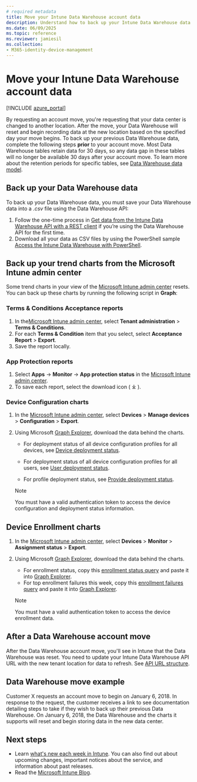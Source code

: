 ```yaml
---
# required metadata
title: Move your Intune Data Warehouse account data
description: Understand how to back up your Intune Data Warehouse data when moving your account.
ms.date: 06/09/2025
ms.topic: reference
ms.reviewer: jamiesil
ms.collection:
- M365-identity-device-management
---
```


# Move your Intune Data Warehouse account data

[!INCLUDE [azure_portal](../includes/azure_portal.md)]

By requesting an account move, you're requesting that your data center is changed to another location. After the move, your Data Warehouse will reset and begin recording data at the new location based on the specified day your move begins. To back up your previous Data Warehouse data, complete the following steps **prior** to your account move. Most Data Warehouse tables retain data for 30 days, so any data gap in these tables will no longer be available 30 days after your account move. To learn more about the retention periods for specific tables, see [Data Warehouse data model](reports-ref-data-model.md).

## Back up your Data Warehouse data

To back up your Data Warehouse data, you must save your Data Warehouse data into a *.csv* file using the  Data Warehouse API:

1. Follow the one-time process in [Get data from the Intune Data Warehouse API with a REST client](reports-proc-data-rest.md) if you’re using the Data Warehouse API for the first time.
2. Download all your data as CSV files by using the PowerShell sample [Access the Intune Data Warehouse with PowerShell](https://github.com/Microsoft/Intune-Data-Warehouse/tree/master/Samples/PowerShell).

## Back up your trend charts from the Microsoft Intune admin center

Some trend charts in your view of the [Microsoft Intune admin center](https://go.microsoft.com/fwlink/?linkid=2109431) resets. You can back up these charts by running the following script in **Graph**:  

### Terms & Conditions Acceptance reports
1. In the[Microsoft Intune admin center](https://go.microsoft.com/fwlink/?linkid=2109431), select **Tenant administration** > **Terms & Conditions**.
2. For each **Terms & Condition** item that you select, select **Acceptance Report** > **Export**.
3. Save the report locally.

### App Protection reports
1. Select **Apps** -> **Monitor** -> **App protection status** in the [Microsoft Intune admin center](https://go.microsoft.com/fwlink/?linkid=2109431).
2. To save each report, select the download icon ( ⤓ ).

### Device Configuration charts
1. In the [Microsoft Intune admin center](https://go.microsoft.com/fwlink/?linkid=2109431), select **Devices** > **Manage devices** > **Configuration** > **Export**.
2. Using Microsoft [Graph Explorer](https://developer.microsoft.com/graph/graph-explorer), download the data behind the charts.
    - For deployment status of all device configuration profiles for all devices, see [Device deployment status](https://graph.microsoft.com/beta/reports/deviceConfigurationDeviceActivity/content).

    - For deployment status of all device configuration profiles for all users, see [User deployment status](https://graph.microsoft.com/beta/reports/deviceConfigurationUserActivity/content).

    - For profile deployment status, see [Provide deployment status](https://graph.microsoft.com/beta/deviceManagement/deviceConfigurations?$select=id,displayName,lastModifiedDateTime,deviceStatusOverview&$expand=deviceStatusOverview).

    > [!NOTE]
    > You must have a valid authentication token to access the device configuration and deployment status information.

## Device Enrollment charts
1. In the [Microsoft Intune admin center](https://go.microsoft.com/fwlink/?linkid=2109431), select **Devices** > **Monitor** > **Assignment status** > **Export**.
2. Using Microsoft [Graph Explorer](https://developer.microsoft.com/graph/graph-explorer), download the data behind the charts.
    - For enrollment status, copy this [enrollment status query](https://graph.microsoft.com/beta/reports/managedDeviceEnrollmentFailureTrends()/content) and paste it into [Graph Explorer](https://developer.microsoft.com/graph/graph-explorer).
    - For top enrollment failures this week, copy this [enrollment failures query](https://graph.microsoft.com/beta/reports/managedDeviceEnrollmentTopFailures(period=null)/content) and paste it into [Graph Explorer](https://developer.microsoft.com/graph/graph-explorer).

    > [!NOTE]
    > You must have a valid authentication token to access the device enrollment data.

## After a Data Warehouse account move

After the Data Warehouse account move, you'll see in Intune that the Data Warehouse was reset. You need to update your Intune Data Warehouse API URL with the new tenant location for data to refresh. See [API URL structure](reports-api-url.md#api-url-structure).

## Data Warehouse move example

Customer X requests an account move to begin on January 6, 2018. In response to the request, the customer receives a link to see documentation detailing steps to take if they wish to back up their previous Data Warehouse. On January 6, 2018, the Data Warehouse and the charts it supports will reset and begin storing data in the new data center.

## Next steps

- Learn [what's new each week in Intune](../fundamentals/whats-new.md). You can also find out about upcoming changes, important notices about the service, and information about past releases.
- Read the [Microsoft Intune Blog](https://techcommunity.microsoft.com/t5/microsoft-intune-blog/bg-p/MicrosoftEndpointManagerBlog).
